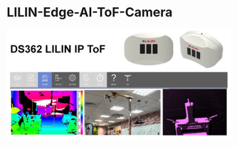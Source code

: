 # LILIN-Edge-AI-ToF-Camera

![image](https://github.com/LILINOpenGitHub/LILIN-Edge-AI-ToF-Camera/blob/main/image/ds632.jpg)
